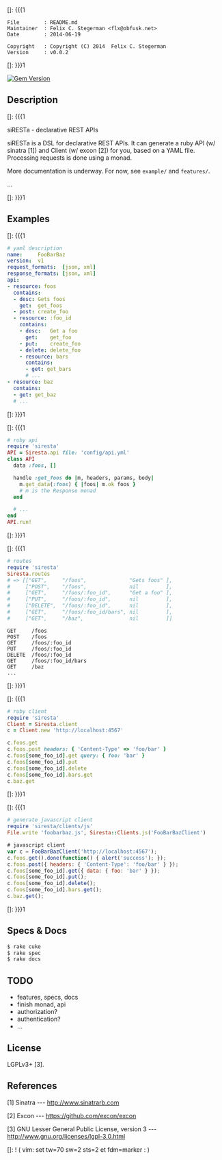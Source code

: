 []: {{{1

    File        : README.md
    Maintainer  : Felix C. Stegerman <flx@obfusk.net>
    Date        : 2014-06-19

    Copyright   : Copyright (C) 2014  Felix C. Stegerman
    Version     : v0.0.2

[]: }}}1

[![Gem Version](https://badge.fury.io/rb/siresta.png)](https://rubygems.org/gems/siresta)

## Description
[]: {{{1

  siRESTa - declarative REST APIs

  siRESTa is a DSL for declarative REST APIs.  It can generate a ruby
  API (w/ sinatra [1]) and Client (w/ excon [2]) for you, based on a
  YAML file.  Processing requests is done using a monad.

  More documentation is underway.  For now, see `example/` and
  `features/`.

  ...

[]: }}}1

## Examples

[]: {{{1

  ```yaml
  # yaml description
  name:     FooBarBaz
  version:  v1
  request_formats:  [json, xml]
  response_formats: [json, xml]
  api:
  - resource: foos
    contains:
    - desc: Gets foos
      get:  get_foos
    - post: create_foo
    - resource: :foo_id
      contains:
      - desc:   Get a foo
        get:    get_foo
      - put:    create_foo
      - delete: delete_foo
      - resource: bars
        contains:
        - get: get_bars
        # ...
  - resource: baz
    contains:
    - get: get_baz
    # ...
  ```

[]: }}}1

[]: {{{1

  ```ruby
  # ruby api
  require 'siresta'
  API = Siresta.api file: 'config/api.yml'
  class API
    data :foos, []

    handle :get_foos do |m, headers, params, body|
      m.get_data(:foos) { |foos| m.ok foos }
      # m is the Response monad
    end

    # ...
  end
  API.run!
  ```

[]: }}}1

[]: {{{1

  ```ruby
  # routes
  require 'siresta'
  Siresta.routes
  # => [["GET",     "/foos",              "Gets foos" ],
  #     ["POST",    "/foos",              nil         ],
  #     ["GET",     "/foos/:foo_id",      "Get a foo" ],
  #     ["PUT",     "/foos/:foo_id",      nil         ],
  #     ["DELETE",  "/foos/:foo_id",      nil         ],
  #     ["GET",     "/foos/:foo_id/bars", nil         ],
  #     ["GET",     "/baz",               nil         ]]
  ```

  ```
  GET     /foos
  POST    /foos
  GET     /foos/:foo_id
  PUT     /foos/:foo_id
  DELETE  /foos/:foo_id
  GET     /foos/:foo_id/bars
  GET     /baz
  ...
  ```

[]: }}}1

[]: {{{1

  ```ruby
  # ruby client
  require 'siresta'
  Client = Siresta.client
  c = Client.new 'http://localhost:4567'

  c.foos.get
  c.foos.post headers: { 'Content-Type' => 'foo/bar' }
  c.foos[some_foo_id].get query: { foo: 'bar' }
  c.foos[some_foo_id].put
  c.foos[some_foo_id].delete
  c.foos[some_foo_id].bars.get
  c.baz.get
  ```

[]: }}}1

[]: {{{1

  ```ruby
  # generate javascript client
  require 'siresta/clients/js'
  File.write 'foobarbaz.js', Siresta::Clients.js('FooBarBazClient')
  ```

  ```javascript
  # javascript client
  var c = FooBarBazClient('http://localhost:4567');
  c.foos.get().done(function() { alert('success'); });
  c.foos.post({ headers: { 'Content-Type': 'foo/bar' } });
  c.foos[some_foo_id].get({ data: { foo: 'bar' } });
  c.foos[some_foo_id].put();
  c.foos[some_foo_id].delete();
  c.foos[some_foo_id].bars.get();
  c.baz.get();
  ```

[]: }}}1

## Specs & Docs

```bash
$ rake cuke
$ rake spec
$ rake docs
```

## TODO

  * features, specs, docs
  * finish monad, api
  * authorization?
  * authentication?
  * ...

## License

  LGPLv3+ [3].

## References

  [1] Sinatra
  --- http://www.sinatrarb.com

  [2] Excon
  --- https://github.com/excon/excon

  [3] GNU Lesser General Public License, version 3
  --- http://www.gnu.org/licenses/lgpl-3.0.html

[]: ! ( vim: set tw=70 sw=2 sts=2 et fdm=marker : )
